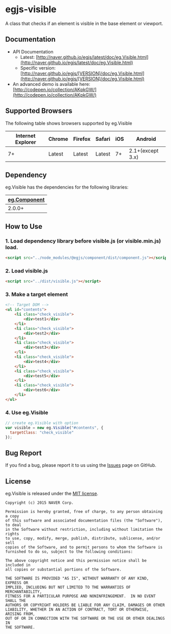 # egjs-visible

A class that checks if an element is visible in the base element or viewport.

## Documentation

* API Documentation
    - Latest: [http://naver.github.io/egjs/latest/doc/eg.Visible.html](http://naver.github.io/egjs/latest/doc/eg.Visible.html)
    - Specific version: [http://naver.github.io/egjs/[VERSION]/doc/eg.Visible.html](http://naver.github.io/egjs/[VERSION]/doc/eg.Visible.html)
* An advanced demo is available here: [http://codepen.io/collection/AKpkGW/](http://codepen.io/collection/AKpkGW/)

## Supported Browsers

The following table shows browsers supported by eg.Visible

|Internet Explorer|Chrome|Firefox|Safari|iOS|Android|
|---|---|---|---|---|---|
|7+|Latest|Latest|Latest|7+|2.1+(except 3.x)|

## Dependency

eg.Visible has the dependencies for the following libraries:

|[eg.Component](http://github.com/naver/egjs/egjs-component)|
|----|
|2.0.0+|


## How to Use

### 1. Load dependency library before visible.js (or visible.min.js) load.
```html
<script src="../node_modules/@egjs/component/dist/component.js"></script>
```

### 2. Load visible.js
```html
<script src="../dist/visible.js"></script>
```

### 3. Make a target element
```html
<!-- Target DOM -->
<ul id="contents">
    <li class="check_visible">
        <div>test1</div>
    </li>
    <li class="check_visible">
        <div>test2</div>
    </li>
    <li class="check_visible">
        <div>test3</div>
    </li>
    <li class="check_visible">
        <div>test4</div>
    </li>
    <li class="check_visible">
        <div>test5</div>
    </li>
    <li class="check_visible">
        <div>test6</div>
    </li>
</ul>
```

### 4. Use eg.Visible
```javascript
// create eg.Visible with option
var visible = new eg.Visible("#contents", {
  targetClass: "check_visible"
});
```

## Bug Report

If you find a bug, please report it to us using the [Issues](https://github.com/naver/egjs-visible/issues) page on GitHub.


## License
eg.Visible is released under the [MIT license](http://naver.github.io/egjs/license.txt).

```
Copyright (c) 2015 NAVER Corp.

Permission is hereby granted, free of charge, to any person obtaining a copy
of this software and associated documentation files (the "Software"), to deal
in the Software without restriction, including without limitation the rights
to use, copy, modify, merge, publish, distribute, sublicense, and/or sell
copies of the Software, and to permit persons to whom the Software is
furnished to do so, subject to the following conditions:

The above copyright notice and this permission notice shall be included in
all copies or substantial portions of the Software.

THE SOFTWARE IS PROVIDED "AS IS", WITHOUT WARRANTY OF ANY KIND, EXPRESS OR
IMPLIED, INCLUDING BUT NOT LIMITED TO THE WARRANTIES OF MERCHANTABILITY,
FITNESS FOR A PARTICULAR PURPOSE AND NONINFRINGEMENT.  IN NO EVENT SHALL THE
AUTHORS OR COPYRIGHT HOLDERS BE LIABLE FOR ANY CLAIM, DAMAGES OR OTHER
LIABILITY, WHETHER IN AN ACTION OF CONTRACT, TORT OR OTHERWISE, ARISING FROM,
OUT OF OR IN CONNECTION WITH THE SOFTWARE OR THE USE OR OTHER DEALINGS IN
THE SOFTWARE.
```
